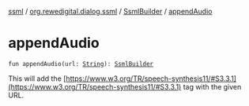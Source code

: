 [ssml](../../index.md) / [org.rewedigital.dialog.ssml](../index.md) / [SsmlBuilder](index.md) / [appendAudio](./append-audio.md)

# appendAudio

`fun appendAudio(url: `[`String`](https://kotlinlang.org/api/latest/jvm/stdlib/kotlin/-string/index.html)`): `[`SsmlBuilder`](index.md)

This will add the  [https://www.w3.org/TR/speech-synthesis11/#S3.3.1](https://www.w3.org/TR/speech-synthesis11/#S3.3.1) tag with the given URL.

